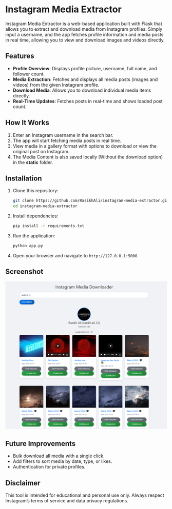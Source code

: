 # Instagram Media Extractor

Instagram Media Extractor is a web-based application built with Flask that allows you to extract and download media from Instagram profiles. Simply input a username, and the app fetches profile information and media posts in real time, allowing you to view and download images and videos directly.

## Features
- **Profile Overview**: Displays profile picture, username, full name, and follower count.
- **Media Extraction**: Fetches and displays all media posts (images and videos) from the given Instagram profile.
- **Download Media**: Allows you to download individual media items directly.
- **Real-Time Updates**: Fetches posts in real-time and shows loaded post count.

## How It Works
1. Enter an Instagram username in the search bar.
2. The app will start fetching media posts in real time.
3. View media in a gallery format with options to download or view the original post on Instagram.
4. The Media Content is also saved locally (Without the download option) in the **static** folder.

## Installation
1. Clone this repository:
    ```bash
    git clone https://github.com/RasikhAli/instagram-media-extractor.git
    cd instagram-media-extractor
    ```
2. Install dependencies:
    ```bash
    pip install -r requirements.txt
    ```
3. Run the application:
    ```bash
    python app.py
    ```
4. Open your browser and navigate to `http://127.0.0.1:5000`.

## Screenshot
![Instagram Media Extractor Screenshot](dashboard.png)

## Future Improvements
- Bulk download all media with a single click.
- Add filters to sort media by date, type, or likes.
- Authentication for private profiles.

## Disclaimer
This tool is intended for educational and personal use only. Always respect Instagram’s terms of service and data privacy regulations.
